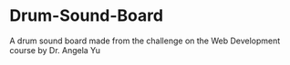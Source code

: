 # Drum-Sound-Board
A drum sound board made from the challenge on the Web Development course by Dr. Angela Yu

